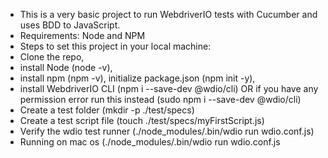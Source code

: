 * This is a very basic project to run WebdriverIO tests with Cucumber and uses BDD to JavaScript.
* Requirements: Node and NPM
* Steps to set this project in your local machine:  
* Clone the repo, 
* install Node (node -v), 
* install npm (npm -v), initialize package.json (npm init -y), 
* install WebdriverIO CLI (npm i --save-dev @wdio/cli) OR if you have any permission error run this instead (sudo npm i --save-dev @wdio/cli)
* Create a test folder (mkdir -p ./test/specs)
* Create a test script file (touch ./test/specs/myFirstScript.js)
* Verify the wdio test runner (./node_modules/.bin/wdio run wdio.conf.js)
* Running on mac os (./node_modules/.bin/wdio run wdio.conf.js
